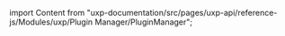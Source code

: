 
import Content from "uxp-documentation/src/pages/uxp-api/reference-js/Modules/uxp/Plugin Manager/PluginManager";

<Content query="product=photoshop"/>
